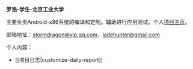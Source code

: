 **罗浩-学生-北京工业大学**

主要负责Android-x86系统的编译和定制。辅助进行应用测试。个人[项目主页](https://github.com/openthos/android-x86-analysis)。

邮箱地址：stormdragon@vip.qq.com，ladehunter@gmail.com

个人内容：
- [[项目日志|customize-daily-report]]